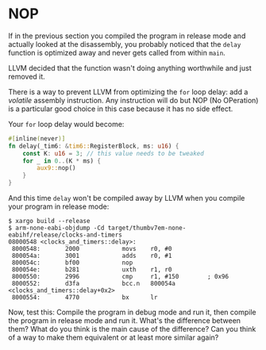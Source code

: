 # NOP

If in the previous section you compiled the program in release mode and actually looked at the
disassembly, you probably noticed that the `delay` function is optimized away and never gets called
from within `main`.

LLVM decided that the function wasn't doing anything worthwhile and just removed it.

There is a way to prevent LLVM from optimizing the `for` loop delay: add a *volatile* assembly
instruction. Any instruction will do but NOP (No OPeration) is a particular good choice in this case
because it has no side effect.

Your `for` loop delay would become:

``` rust
#[inline(never)]
fn delay(_tim6: &tim6::RegisterBlock, ms: u16) {
    const K: u16 = 3; // this value needs to be tweaked
    for _ in 0..(K * ms) {
        aux9::nop()
    }
}
```

And this time `delay` won't be compiled away by LLVM when you compile your program in release mode:

``` console
$ xargo build --release
$ arm-none-eabi-objdump -Cd target/thumbv7em-none-eabihf/release/clocks-and-timers
08000548 <clocks_and_timers::delay>:
 8000548:       2000            movs    r0, #0
 800054a:       3001            adds    r0, #1
 800054c:       bf00            nop
 800054e:       b281            uxth    r1, r0
 8000550:       2996            cmp     r1, #150        ; 0x96
 8000552:       d3fa            bcc.n   800054a <clocks_and_timers::delay+0x2>
 8000554:       4770            bx      lr
```

Now, test this: Compile the program in debug mode and run it, then compile the program in release
mode and run it. What's the difference between them? What do you think is the main cause of the
difference? Can you think of a way to make them equivalent or at least more similar again?
